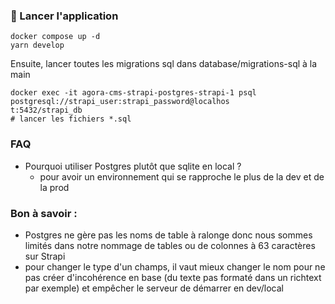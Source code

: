 ### 🚀 Lancer l'application

```
docker compose up -d
yarn develop
```

Ensuite, lancer toutes les migrations sql dans database/migrations-sql à la main
```
docker exec -it agora-cms-strapi-postgres-strapi-1 psql postgresql://strapi_user:strapi_password@localhos
t:5432/strapi_db
# lancer les fichiers *.sql
```

### FAQ

- Pourquoi utiliser Postgres plutôt que sqlite en local ?
  - pour avoir un environnement qui se rapproche le plus de la dev et de la prod

### Bon à savoir : 

- Postgres ne gère pas les noms de table à ralonge donc nous sommes limités dans notre nommage de tables ou de colonnes à 63 caractères sur Strapi
- pour changer le type d'un champs, il vaut mieux changer le nom pour ne pas créer d'incohérence en base (du texte pas formaté dans un richtext par exemple) et empêcher le serveur de démarrer en dev/local
